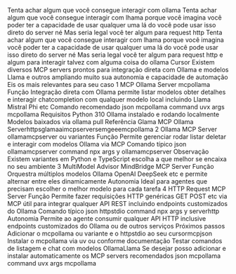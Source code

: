 Tenta achar algum que você consegue interagir com ollama Tenta achar algum que você consegue interagir com lhama porque você imagina você poder ter a capacidade de usar qualquer uma lá do você pode usar isso direto do server né Mas seria legal você ter algum para request http Tenta achar algum que você consegue interagir com lhama porque você imagina você poder ter a capacidade de usar qualquer uma lá do você pode usar isso direto do server né Mas seria legal você ter algum para request http e algum para interagir talvez com alguma coisa do ollama
Cursor
 Existem diversos MCP servers prontos para integração direta com Ollama e modelos Llama e outros ampliando muito sua autonomia e capacidade de automação Eis os mais relevantes para seu caso
 1 MCP Ollama Server mcpollama
 Função Integração direta com Ollama permite listar modelos obter detalhes e interagir chatcompletion com qualquer modelo local incluindo Llama Mistral Phi etc
 Comando recomendado
json
mcpollama 
command uvx
args mcpollama
 Requisitos
 Python 310
 Ollama instalado e rodando localmente
 Modelos baixados via ollama pull
 Referência Glama MCP Ollama Serverhttpsglamaaimcpserversemgeeemcpollama
 2 Ollama MCP Server ollamamcpserver ou variantes
 Função Permite gerenciar rodar listar deletar e interagir com modelos Ollama via MCP
 Comando típico
json
ollamamcpserver 
command npx
args y ollamamcpserver
 Observação Existem variantes em Python e TypeScript escolha a que melhor se encaixa no seu ambiente
 3 MultiModel Advisor  MindBridge MCP Server
 Função Orquestra múltiplos modelos Ollama OpenAI DeepSeek etc e permite alternar entre eles dinamicamente
 Autonomia Ideal para agentes que precisam escolher o melhor modelo para cada tarefa
 4 HTTP Request MCP Server
 Função Permite fazer requisições HTTP genéricas GET POST etc via MCP útil para integrar qualquer API REST incluindo endpoints customizados do Ollama
 Comando típico
json
httpstdio 
command npx
args y serverhttp
 Autonomia Permite ao agente consumir qualquer API HTTP inclusive endpoints customizados do Ollama ou de outros serviços
 Próximos passos
 Adicionar o mcpollama ou variante e o httpstdio ao seu cursormcpjson
 Instalar o mcpollama via uv ou conforme documentação
 Testar comandos de listagem e chat com modelos OllamaLlama
Se desejar posso adicionar e instalar automaticamente os MCP servers recomendados
json
mcpollama 
command uvx
args mcpollama